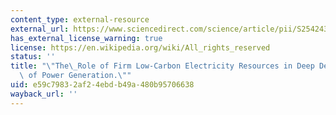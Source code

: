 ```yaml
---
content_type: external-resource
external_url: https://www.sciencedirect.com/science/article/pii/S2542435118303866
has_external_license_warning: true
license: https://en.wikipedia.org/wiki/All_rights_reserved
status: ''
title: "\"The\_Role of Firm Low-Carbon Electricity Resources in Deep Decarbonization\
  \ of Power Generation.\""
uid: e59c7983-2af2-4ebd-b49a-480b95706638
wayback_url: ''
---
```

